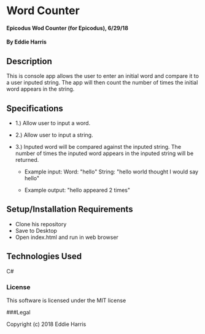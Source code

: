 # Word Counter

#### Epicodus Wod Counter (for Epicodus), 6/29/18
#### By Eddie Harris


## Description

This is console app allows the user to enter an initial word and compare it to a user inputed string. The app will then count the number of times the initial word appears in the string.

## Specifications

- 1.) Allow user to input a word.

- 2.) Allow user to input a string.

- 3.) Inputed word will be compared against the inputed string. The number of times the inputed word appears in the inputed string will be returned.

    - Example input:
      Word: "hello"
      String: "hello world thought I would say hello"

    - Example output: "hello appeared 2 times"


## Setup/Installation Requirements

* Clone his repository
* Save to Desktop
* Open index.html and run in web browser


## Technologies Used

C#


### License

This software is licensed under the MIT license

###Legal

Copyright (c) 2018 Eddie Harris
